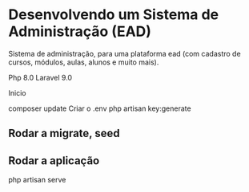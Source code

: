 # Desenvolvendo um Sistema de Administração (EAD)

Sistema de administração, para uma plataforma ead (com cadastro de cursos, módulos, aulas, alunos e muito mais).

Php 8.0
Laravel 9.0

Inicio

composer update
Criar o .env
php artisan key:generate

## Rodar a migrate, seed

## Rodar a aplicação

php artisan serve




